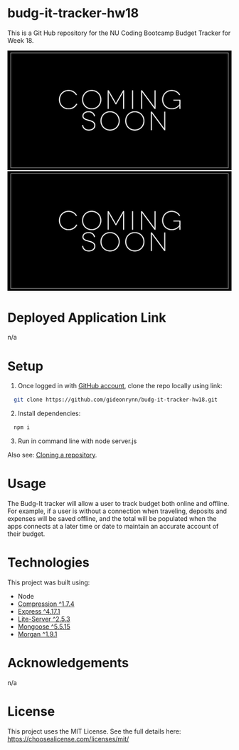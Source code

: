 # budg-it-tracker-hw18
This is a Git Hub repository for the NU Coding Bootcamp Budget Tracker for Week 18.


![budg it screenshot](public/images/comingsoon.jpg)
![budg it gif](public/images/comingsoon.gif)

# Deployed Application Link
n/a


# Setup

1. Once logged in with [GitHub account](https://github.login/), clone the repo locally using link:

  ```sh
    git clone https://github.com/gideonrynn/budg-it-tracker-hw18.git
  ```

2. Install dependencies:
```sh
  npm i
```

3. Run in command line with node server.js


Also see: [Cloning a repository](https://help.github.com/en/github/creating-cloning-and-archiving-repositories/cloning-a-repository).


# Usage

The Budg-It tracker will allow a user to track budget both online and offline. For example, if a user is without a connection when traveling, deposits and expenses will be saved offline, and the total will be populated when the apps connects at a later time or date to maintain an accurate account of their budget.


# Technologies

This project was built using:

  - Node
  - [Compression ^1.7.4](https://www.npmjs.com/package/compression)
  - [Express ^4.17.1](https://www.npmjs.com/package/express)
  - [Lite-Server ^2.5.3](https://www.npmjs.com/package/lite-server)
  - [Mongoose ^5.5.15](https://www.npmjs.com/package/mongoose)
  - [Morgan ^1.9.1](https://www.npmjs.com/package/morgan)
  

# Acknowledgements
n/a


# License

This project uses the MIT License. See the full details here: https://choosealicense.com/licenses/mit/ 
